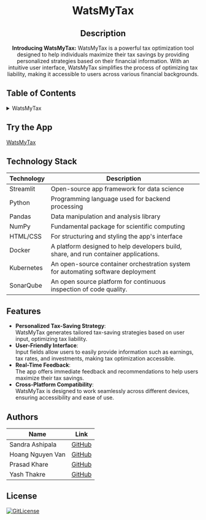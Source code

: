 <!-- PROJECT TITLE -->
<h1 align="center">WatsMyTax</h1>
<div id="header" align="center">
</div>
<h2 align="center">
 Description
</h2>
<p align="center"><strong>Introducing WatsMyTax:</strong>
   WatsMyTax is a powerful tax optimization tool designed to help individuals maximize their tax savings by providing personalized strategies based on their financial information. With an intuitive user interface, WatsMyTax simplifies the process of optimizing tax liability, making it accessible to users across various financial backgrounds.</p>

## Table of Contents

<details>
<summary>WatsMyTax</summary>

- [Application Description](#application-description)
- [Table of Contents](#table-of-contents)
- [Try the App](#try-the-app)
- [Technology Stack](#technology-stack)
- [Features](#features)
- [Authors](#authors)
- [License](#license)

</details>

## Try the App

[WatsMyTax](https://aitaxoptimizer.streamlit.app/)

## Technology Stack

| Technology   | Description                                      |
| ------------ | ------------------------------------------------ |
| Streamlit    | Open-source app framework for data science       |
| Python       | Programming language used for backend processing |
| Pandas       | Data manipulation and analysis library           |
| NumPy        | Fundamental package for scientific computing     |
| HTML/CSS     | For structuring and styling the app's interface   |
| Docker     | A platform designed to help developers build, share, and run container applications.    |
| Kubernetes     | An open-source container orchestration system for automating software deployment   |
| SonarQube     | An open source platform for continuous inspection of code quality.   |

## Features

- **Personalized Tax-Saving Strategy**:<br> WatsMyTax generates tailored tax-saving strategies based on user input, optimizing tax liability.
- **User-Friendly Interface**:<br> Input fields allow users to easily provide information such as earnings, tax rates, and investments, making tax optimization accessible.
- **Real-Time Feedback**:<br> The app offers immediate feedback and recommendations to help users maximize their tax savings.
- **Cross-Platform Compatibility**:<br> WatsMyTax is designed to work seamlessly across different devices, ensuring accessibility and ease of use.

## Authors

| Name               | Link                                      |
| ------------------ | ----------------------------------------- |
| Sandra Ashipala     | [GitHub](https://github.com/sandramsc) |
| Hoang Nguyen Van | [GitHub](https://github.com/hoangnv170752) |
| Prasad Khare | [GitHub](https://github.com/pakhare) |
| Yash Thakre | [GitHub](https://github.com/yash9904) |

## License

[![GitLicense](https://img.shields.io/badge/License-MIT-lime.svg)](https://github.com/yourusername/WatsAI/blob/main/LICENSE) <!-- Update link with your repo -->

